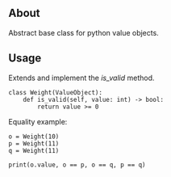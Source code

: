 ## About

Abstract base class for python value objects.

## Usage

Extends and implement the _is_valid_ method.

```
class Weight(ValueObject):
    def is_valid(self, value: int) -> bool:
        return value >= 0
```

Equality example:

```
o = Weight(10)
p = Weight(11)
q = Weight(11)

print(o.value, o == p, o == q, p == q)
```
